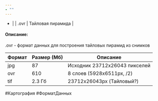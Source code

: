 ```yaml
---
- ""
---
```

- |
| .ovr | Тайловая пирамида |
#### Описание:
.ovr - формат данных для построения тайловых пирамид из снимков

| Формат | Размер (Мб) | Описание |
| ---- | ---- | ---- |
| jpg | 87 | Исходник 23712x26043 пикселей |
| ovr | 610 | 8 слоев (5928х6511px, /2) |
| tif  | 2.3 Гб | 23712x26043px (Тайловый?) |
#Картография #ФорматДанных 